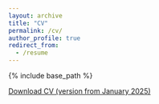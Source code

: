 ```yaml
---
layout: archive
title: "CV"
permalink: /cv/
author_profile: true
redirect_from:
  - /resume
---
```


{% include base_path %}

[Download CV (version from January 2025)](http://metalichen.github.io/files/CV.pdf)

